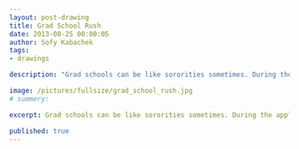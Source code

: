 ```yaml
---
layout: post-drawing
title: Grad School Rush
date: 2013-08-25 00:00:05
author: Sofy Kabachek
tags:
- drawings

description: "Grad schools can be like sororities sometimes. During the application process they make you think they love you and want you there, but then comes the little envelope telling you there were better candidates out there."

image: /pictures/fullsize/grad_school_rush.jpg
# summery:

excerpt: Grad schools can be like sororities sometimes. During the application process they make you think they love you and want you there, but then comes the little envelope telling you there were better candidates out there.

published: true
---
```

